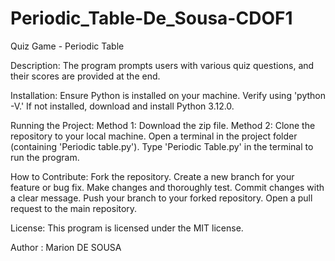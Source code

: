 # Periodic_Table-De_Sousa-CDOF1

Quiz Game - Periodic Table

Description:
The program prompts users with various quiz questions, and their scores are provided at the end.

Installation:
Ensure Python is installed on your machine. Verify using 'python -V.' If not installed, download and install Python 3.12.0.

Running the Project:
Method 1: Download the zip file.
Method 2: Clone the repository to your local machine. Open a terminal in the project folder (containing 'Periodic table.py'). Type 'Periodic Table.py' in the terminal to run the program.

How to Contribute:
Fork the repository.
Create a new branch for your feature or bug fix.
Make changes and thoroughly test.
Commit changes with a clear message.
Push your branch to your forked repository.
Open a pull request to the main repository.

License:
This program is licensed under the MIT license.

Author : Marion DE SOUSA
